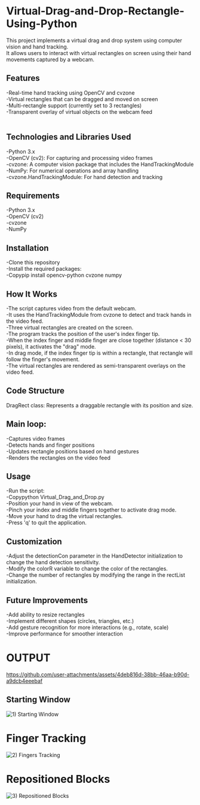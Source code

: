 # Virtual-Drag-and-Drop-Rectangle-Using-Python

This project implements a virtual drag and drop system using computer vision and hand tracking.<br>
It allows users to interact with virtual rectangles on screen using their hand movements captured by a webcam.

## Features
  -Real-time hand tracking using OpenCV and cvzone<br>
  -Virtual rectangles that can be dragged and moved on screen<br>
  -Multi-rectangle support (currently set to 3 rectangles)<br>
  -Transparent overlay of virtual objects on the webcam feed<br><br>

## Technologies and Libraries Used
  -Python 3.x<br>
  -OpenCV (cv2): For capturing and processing video frames<br>
  -cvzone: A computer vision package that includes the HandTrackingModule<br>
  -NumPy: For numerical operations and array handling<br>
  -cvzone.HandTrackingModule: For hand detection and tracking<br>

## Requirements
  -Python 3.x<br>
  -OpenCV (cv2)<br>
  -cvzone<br>
  -NumPy<br>

## Installation
  -Clone this repository<br>
  -Install the required packages:<br>
  -Copypip install opencv-python cvzone numpy<br>


## How It Works
  -The script captures video from the default webcam.<br>
  -It uses the HandTrackingModule from cvzone to detect and track hands in the video feed.<br>
  -Three virtual rectangles are created on the screen.<br>
  -The program tracks the position of the user's index finger tip.<br>
  -When the index finger and middle finger are close together (distance < 30 pixels), it activates the "drag" mode.<br>
  -In drag mode, if the index finger tip is within a rectangle, that rectangle will follow the finger's movement.<br>
  -The virtual rectangles are rendered as semi-transparent overlays on the video feed.<br>

## Code Structure
  DragRect class: Represents a draggable rectangle with its position and size.<br>

## Main loop:
  -Captures video frames<br>
  -Detects hands and finger positions<br>
  -Updates rectangle positions based on hand gestures<br>
  -Renders the rectangles on the video feed<br>

## Usage
  -Run the script:<br>
  -Copypython Virtual_Drag_and_Drop.py<br>
  -Position your hand in view of the webcam.<br>
  -Pinch your index and middle fingers together to activate drag mode.<br>
  -Move your hand to drag the virtual rectangles.<br>
  -Press 'q' to quit the application.<br>

## Customization
  -Adjust the detectionCon parameter in the HandDetector initialization to change the hand detection sensitivity.<br>
  -Modify the colorR variable to change the color of the rectangles.<br>
  -Change the number of rectangles by modifying the range in the rectList initialization.<br>

## Future Improvements

  -Add ability to resize rectangles<br>
  -Implement different shapes (circles, triangles, etc.)<br>
  -Add gesture recognition for more interactions (e.g., rotate, scale)<br>
  -Improve performance for smoother interaction


# OUTPUT 

https://github.com/user-attachments/assets/4deb816d-38bb-46aa-b90d-a9dcb4eeebaf<br>

## Starting Window
![1) Starting Window](https://github.com/user-attachments/assets/5f446907-c460-461a-92d7-408f1ca12f31) <br>

# Finger Tracking
![2) Fingers Tracking](https://github.com/user-attachments/assets/9012be68-8209-4cf6-b329-6b032776956e) <br>

# Repositioned Blocks
![3) Repositioned Blocks](https://github.com/user-attachments/assets/d1ca5cc7-7b62-43f4-82ac-d0a25d114a0b)<br>





